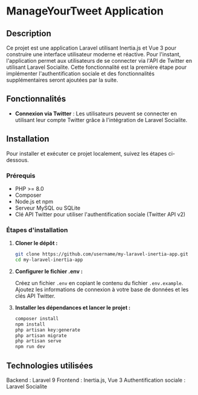 # ManageYourTweet Application

## Description

Ce projet est une application Laravel utilisant Inertia.js et Vue 3 pour construire une interface utilisateur moderne et réactive. Pour l'instant, l'application permet aux utilisateurs de se connecter via l'API de Twitter en utilisant Laravel Socialite. Cette fonctionnalité est la première étape pour implémenter l'authentification sociale et des fonctionnalités supplémentaires seront ajoutées par la suite.

## Fonctionnalités

- **Connexion via Twitter** : Les utilisateurs peuvent se connecter en utilisant leur compte Twitter grâce à l'intégration de Laravel Socialite.

## Installation

Pour installer et exécuter ce projet localement, suivez les étapes ci-dessous.

### Prérequis

- PHP >= 8.0
- Composer
- Node.js et npm
- Serveur MySQL ou SQLite
- Clé API Twitter pour utiliser l'authentification sociale (Twitter API v2)

### Étapes d'installation

1. **Cloner le dépôt :**

   ```bash
   git clone https://github.com/username/my-laravel-inertia-app.git
   cd my-laravel-inertia-app
   ```

2. **Configurer le fichier .env :**

   Créez un fichier `.env` en copiant le contenu du fichier `.env.example`. Ajoutez les informations de connexion à votre base de données et les clés API Twitter.

3. **Installer les dépendances et lancer le projet :**

   ```bash
   composer install
   npm install
   php artisan key:generate
   php artisan migrate
   php artisan serve
   npm run dev
   ```

## Technologies utilisées

Backend : Laravel 9
Frontend : Inertia.js, Vue 3
Authentification sociale : Laravel Socialite
